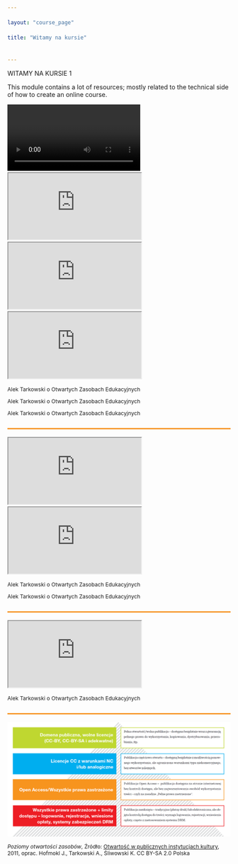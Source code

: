 ```yaml
---

layout: "course_page"

title: "Witamy na kursie"


---
```


WITAMY NA KURSIE 1

This module contains a lot of resources; mostly related to the technical side of how to create an online course. 
<div>
<video id="awesome_video" src="https://kasiawerner.github.io/spoled_test/img/baner_strona _glowna.mp4" autoplay />
</div>
<div class="row">
  <div class="col-md-4 col-xs-4">
   <div class="embed-responsive embed-responsive-16by9"> 
   <iframe class="embed-responsive-item" src="https://www.youtube.com/embed/4VNWOjHmulM" allow="autoplay; encrypted-media" allowfullscreen></iframe></div></div>
  <div class="col-md-4 col-xs-4">
   <div class="embed-responsive embed-responsive-16by9"> 
   <iframe class="embed-responsive-item" src="https://www.youtube.com/embed/pLbg2p6scQY" allow="autoplay; encrypted-media" allowfullscreen></iframe></div></div>
  <div class="col-md-4 col-xs-4">
   <div class="embed-responsive embed-responsive-16by9"> 
   <iframe class="embed-responsive-item" src="https://www.youtube.com/embed/Rq9bMivLDQg" allow="autoplay; encrypted-media" allowfullscreen></iframe></div></div>
</div>
<div class="row">
  <div class="col-md-4 col-xs-4"><p style="font-size: 12px;">Alek Tarkowski o Otwartych Zasobach Edukacyjnych</p></div>
  <div class="col-md-4 col-xs-4"><p style="font-size: 12px;">Alek Tarkowski o Otwartych Zasobach Edukacyjnych</p></div>
  <div class="col-md-4 col-xs-4"><p style="font-size: 12px;">Alek Tarkowski o Otwartych Zasobach Edukacyjnych</p></div>
</div>

<hr style = 'background-color: #f7972a; border-width:0; color:#f7972a; height:3px; lineheight:0; display: inline-block; text-align: center; width:100%;'/>

<div class="row">
  <div class="col-md-6 col-xs-6">
   <div class="embed-responsive embed-responsive-16by9"> 
   <iframe class="embed-responsive-item" src="https://www.youtube.com/embed/4VNWOjHmulM" allow="autoplay; encrypted-media" allowfullscreen></iframe></div></div>
  <div class="col-md-6 col-xs-6">
   <div class="embed-responsive embed-responsive-16by9"> 
   <iframe class="embed-responsive-item" src="https://www.youtube.com/embed/pLbg2p6scQY" allow="autoplay; encrypted-media" allowfullscreen></iframe></div></div>
</div>
<div class="row">
  <div class="col-md-6 col-xs-6"><p style="font-size: 12px;">Alek Tarkowski o Otwartych Zasobach Edukacyjnych</p></div>
  <div class="col-md-6 col-xs-6"><p style="font-size: 12px;">Alek Tarkowski o Otwartych Zasobach Edukacyjnych</p></div>
</div>

<hr style = 'background-color: #f7972a; border-width:0; color:#f7972a; height:3px; lineheight:0; display: inline-block; text-align: center; width:100%;'/>

<div class="row">
  <div class="text-center">
    <div class="col-md-2 col-xs-2"></div>
   <div class="col-md-8 col-xs-8"><div class="embed-responsive embed-responsive-16by9"> 
   <iframe class="embed-responsive-item" src="https://www.youtube.com/embed/4VNWOjHmulM" allow="autoplay; encrypted-media" allowfullscreen></iframe></div></div>
    <div class="col-md-2 col-xs-2"></div>
  </div>
  </div>
  <div class="row">
  <div class="text-center">
  <div class="col-md-2 col-xs-2"></div>
  <div class="col-md-8 col-xs-8"><p style="font-size: 12px;">Alek Tarkowski o Otwartych Zasobach Edukacyjnych</p></div>
  <div class="col-md-2 col-xs-2"></div>
  </div>
</div>

<hr style = 'background-color: #f7972a; border-width:0; color:#f7972a; height:3px; lineheight:0; display: inline-block; text-align: center; width:100%;'/>

<div class="row">
  <div class="text-center">
  <div class="col-md-12 col-xs-12"><a href="https://raw.githubusercontent.com/KasiaWerner/course-in-a-box/gh-pages/img/piramida.png"><img src="https://raw.githubusercontent.com/KasiaWerner/course-in-a-box/gh-pages/img/piramida.png" /></a></div>
    <div class="row">
      <div class="col-md-12 col-xs-12"><p style="font-size: 12px;"><i>Poziomy otwartości zasobów</i>, Źródło: <a href="http://creativecommons.pl/wp-content/uploads/2012/01/CC-publikacja.pdf">Otwartość w publicznych instytucjach kultury</a>, 2011, oprac. Hofmokl J., Tarkowski A., Śliwowski K. CC BY-SA 2.0 Polska</p></div>
</div>
</div>
</div>
